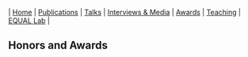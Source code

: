 | [Home](index.md) | [Publications](https://scholar.google.com/citations?user=4Vjp6hwAAAAJ&hl=en) | [Talks](talks.md) | [Interviews & Media](news.md) | [Awards](awards.md) | [Teaching](teaching.md) | [EQUAL Lab](student.md) | 

## Honors and Awards 

<!-- - **Google Award for Inclusion Research**, 2023.

- **Women in AI Awards North America, Responsible AI Leader of the year, Finalist**, 2023, [more info](https://www.womeninai.co/post/finalists-and-special-jury-recognitions-announced-for-women-in-ai-awards-north-america-2023)

- **Google Research Excellence Award**, 2022.

- **Rising Stars in AI Ethics**, 2022, [more info](https://womeninaiethics.org/the-list/rising-stars/)

- **Facebook Privacy Enhancing Technologies Award**, 2021, [more info](https://research.facebook.com/research-awards/2021-privacy-enhancing-technologies-request-for-proposals/)

- **Google Facultly award**, 2021 [more info](https://blog.research.google/2021/04/announcing-2021-research-scholar.html)

- ML with Guarantees **Travel Grant Winner** (covering travel and accommodation in Vancouver), 2019

- WiML **Travel Grant Winner** (covering travel and accommodation in Vancouver), 2019

- FairAI4Health **Travel Grant Winner** (covering travel and workshop registration in Vancouver), 2019

- IVADO Fellow **Postdoctoral Scholarship**, 270, 000$ scholarship + 45, 000$ research fund, fully
funded by IVADO, 2018-2021

- WiML **Travel Grant Winner** (covering travel and accommodation in Montreal), 2018

- **Best Paper Award** at Beyond Online Data Workshop at ICWSM, 2018

- ICPAS **Travel Grant Winner** (covering travel and accommodation in Noordwijk, The Netherlands), 2018

- WiML **Travel Grant Winner** (covering travel and accommodation in Los Angeles), 2017

- WiML **Travel Grant Winner** (covering travel and accommodation in Barcelona), 2016

- Springer (Machine learning Journal) Grant for the **best student paper** at ILP, 2015

- **Best Student Paper Award** at ILP, 2015

- IV&L **Travel Grant Winner** (covering travel and accommodation in Leuven), 2015

- IJCAI Doctoral Consortium **Travel Grant Winner** (covering travel and accommodation in Buenos Aires), 2015

- IRF Conference **Google Grant Winner** (covering travel and accommodation in Vienna), 2011

- **Ranked 3rd** among graduated students of computer science at SBU, 2007 -->
